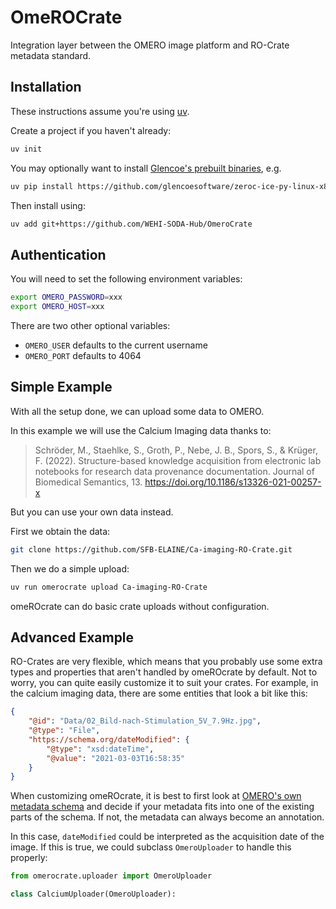 # OmeROCrate

Integration layer between the OMERO image platform and RO-Crate metadata standard.

## Installation

These instructions assume you're using [uv](https://docs.astral.sh/uv/).

Create a project if you haven't already:

```bash
uv init
```

You may optionally want to install [Glencoe's prebuilt binaries](https://github.com/glencoesoftware/zeroc-ice-py-linux-x86_64/releases), e.g.
```bash
uv pip install https://github.com/glencoesoftware/zeroc-ice-py-linux-x86_64/releases/download/20240202/zeroc_ice-3.6.5-cp39-cp39-manylinux_2_28_x86_64.whl
```

Then install using:
```bash
uv add git+https://github.com/WEHI-SODA-Hub/OmeroCrate
```

## Authentication

You will need to set the following environment variables:

```bash
export OMERO_PASSWORD=xxx
export OMERO_HOST=xxx
```

There are two other optional variables:

- `OMERO_USER` defaults to the current username
- `OMERO_PORT` defaults to 4064

## Simple Example

With all the setup done, we can upload some data to OMERO.

In this example we will use the Calcium Imaging data thanks to:

> Schröder, M., Staehlke, S., Groth, P., Nebe, J. B., Spors, S., & Krüger, F. (2022). Structure-based knowledge acquisition from electronic lab notebooks for research data provenance documentation. Journal of Biomedical Semantics, 13. https://doi.org/10.1186/s13326-021-00257-x

But you can use your own data instead.

First we obtain the data:

```bash
git clone https://github.com/SFB-ELAINE/Ca-imaging-RO-Crate.git
```

Then we do a simple upload:

```bash
uv run omerocrate upload Ca-imaging-RO-Crate
```

omeROcrate can do basic crate uploads without configuration.

## Advanced Example

RO-Crates are very flexible, which means that you probably use some extra types and properties that aren't handled by omeROcrate by default.
Not to worry, you can quite easily customize it to suit your crates.
For example, in the calcium imaging data, there are some entities that look a bit like this:
```json
{
    "@id": "Data/02_Bild-nach-Stimulation_5V_7.9Hz.jpg",
    "@type": "File",
    "https://schema.org/dateModified": {
        "@type": "xsd:dateTime",
        "@value": "2021-03-03T16:58:35"
    }
}
```

When customizing omeROcrate, it is best to first look at [OMERO's own metadata schema](https://www.openmicroscopy.org/Schemas/Documentation/Generated/OME-2016-06/ome.html) and decide if your metadata fits into one of the existing parts of the schema.
If not, the metadata can always become an annotation.

In this case, `dateModified` could be interpreted as the acquisition date of the image.
If this is true, we could subclass `OmeroUploader` to handle this properly:

```python
from omerocrate.uploader import OmeroUploader

class CalciumUploader(OmeroUploader):
    

